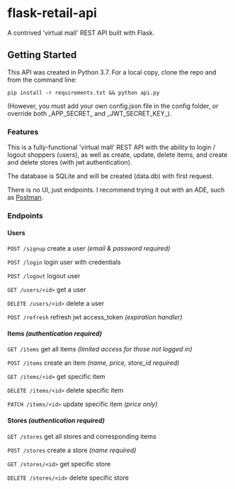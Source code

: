 # flask-retail-api
A contrived 'virtual mall' REST API built with Flask.

## Getting Started

This API was created in Python 3.7. For a local copy, clone the repo and from the command line: 

`pip install -r requirements.txt && python api.py`

(However, you must add your own config.json file in the config folder, or override both \_APP_SECRET\_ and \_JWT_SECRET_KEY\_).

### Features

This is a fully-functional 'virtual mall' REST API with the ability to login / logout shoppers (users), as well as create, update, delete items, and create and delete stores (with jwt authentication).

The database is SQLite and will be created (data.db) with first request.

There is no UI, just endpoints. I recommend trying it out with an ADE, such as [Postman](https://www.getpostman.com/).

### Endpoints

#### Users

`POST /signup` create a user _(email & password required)_

`POST /login` login user with credentials

`POST /logout` logout user

`GET /users/<id>` get a user

`DELETE /users/<id>` delete a user

`POST /refresh` refresh jwt access_token _(expiration handler)_

#### Items _(authentication required)_

`GET /items` get all items _(limited access for those not logged in)_

`POST /items` create an item _(name, price, store_id required)_

`GET /items/<id>` get specific item

`DELETE /items/<id>` delete specific item

`PATCH /items/<id>` update specific item _(price only)_

#### Stores _(authentication required)_

`GET /stores` get all stores and corresponding items

`POST /stores` create a store _(name required)_

`GET /stores/<id>` get specific store

`DELETE /stores/<id>` delete specific store
